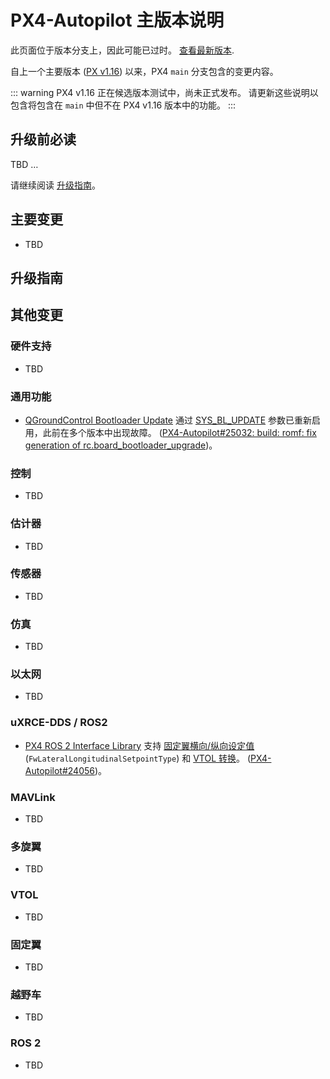 # PX4-Autopilot 主版本说明

<Badge type="danger" text="Alpha" />

<script setup>
import { useData } from 'vitepress'
const { site } = useData();
</script>

<div v-if="site.title !== 'PX4 Guide (main)'">
  <div class="custom-block danger">
    <p class="custom-block-title">此页面位于版本分支上，因此可能已过时。 <a href="https://docs.px4.io/main/en/releases/main.html">查看最新版本</a>.</p>
  </div>
</div>

自上一个主要版本 ([PX v1.16](../releases/1.16.md)) 以来，PX4 `main` 分支包含的变更内容。

::: warning
PX4 v1.16 正在候选版本测试中，尚未正式发布。
请更新这些说明以包含将包含在 `main` 中但不在 PX4 v1.16 版本中的功能。
:::

## 升级前必读

TBD …

请继续阅读 [升级指南](#升级指南)。

## 主要变更

- TBD

## 升级指南

## 其他变更

### 硬件支持

- TBD

### 通用功能

- [QGroundControl Bootloader Update](../advanced_config/bootloader_update.md#qgc-bootloader-update-sys-bl-update) 通过 [SYS_BL_UPDATE](../advanced_config/parameter_reference.md#SYS_BL_UPDATE) 参数已重新启用，此前在多个版本中出现故障。 ([PX4-Autopilot#25032: build: romf: fix generation of rc.board_bootloader_upgrade](https://github.com/PX4/PX4-Autopilot/pull/25032))。

### 控制

- TBD

### 估计器

- TBD

### 传感器

- TBD

### 仿真

- TBD

### 以太网

- TBD

### uXRCE-DDS / ROS2

- [PX4 ROS 2 Interface Library](../ros2/px4_ros2_control_interface.md) 支持 [固定翼横向/纵向设定值](../ros2/px4_ros2_control_interface.md#fixed-wing-lateral-and-longitudinal-setpoint-fwlaterallongitudinalsetpointtype) (`FwLateralLongitudinalSetpointType`) 和 [VTOL 转换](../ros2/px4_ros2_control_interface.md#controlling-a-vtol)。 ([PX4-Autopilot#24056](https://github.com/PX4/PX4-Autopilot/pull/24056))。

### MAVLink

- TBD

### 多旋翼

- TBD

### VTOL

- TBD

### 固定翼

- TBD

### 越野车

- TBD

### ROS 2

- TBD